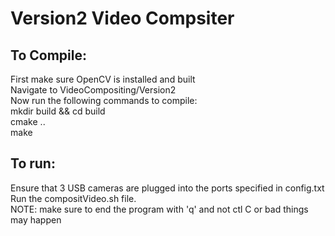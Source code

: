 # Version2 Video Compsiter
## To Compile:
First make sure OpenCV is installed and built <br>
Navigate to VideoCompositing/Version2 <br>
Now run the following commands to compile: <br>
mkdir build && cd build <br>
cmake .. <br>
make <br>

## To run:
Ensure that 3 USB cameras are plugged into the ports specified in config.txt <br>
Run the compositVideo.sh file. <br>
NOTE: make sure to end the program with 'q' and not ctl C or bad things may happen
